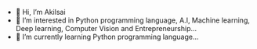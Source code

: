 - 👋 Hi, I’m Akilsai
- 👀 I’m interested in Python programming language, A.I, Machine learning, Deep learning, Computer Vision and Entrepreneurship...
- 🌱 I’m currently learning Python programming language...

<!---
akilsaips/akilsaips is a ✨ special ✨ repository because its `README.md` (this file) appears on your GitHub profile.
You can click the Preview link to take a look at your changes.
--->
